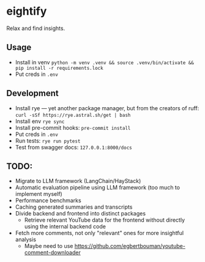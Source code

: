 # eightify

Relax and find insights.

## Usage

- Install in venv
  `python -m venv .venv && source .venv/bin/activate && pip install -r requirements.lock`
- Put creds in `.env`

## Development

- Install rye — yet another package manager, but from the creators of ruff:
  `curl -sSf https://rye.astral.sh/get | bash`
- Install env `rye sync`
- Install pre-commit hooks: `pre-commit install`
- Put creds in `.env`
- Run tests: `rye run pytest`
- Test from swagger docs: `127.0.0.1:8000/docs`

## TODO:

- Migrate to LLM framework (LangChain/HayStack)
- Automatic evaluation pipeline using LLM framework (too much to implement
  myself)
- Performance benchmarks
- Caching generated summaries and transcripts
- Divide backend and frontend into distinct packages
  - Retrieve relevant YouTube data for the frontend without directly using the
    internal backend code
- Fetch more comments, not only "relevant" ones for more insightful analysis
  - Maybe need to use https://github.com/egbertbouman/youtube-comment-downloader
